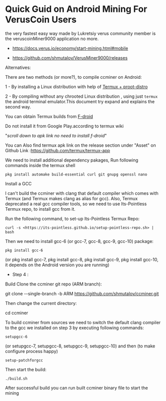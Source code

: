 # Quick Guid on Android Mining For VerusCoin Users

the very fastest easy way made by Lukretsiy verus community member
is the veruscoinMiner9000  application no more.

- <https://docs.verus.io/economy/start-mining.html#mobile>

- <https://github.com/shmutalov/VerusMiner9000/releases>

Alternatives:

There are two methods (or more?), to compile ccminer on Android:

1 - By installing a Linux distribution with help of [Termux + proot-distro](https://medium.com/veruscoin/mining-veruscoin-on-smartphone-208dbb06905f)

2 - By compiling without any chrooted Linux distribution , using just `termux` the android terminal emulator.This document try expand and explains the second way.

You can obtain Termux builds from [F-droid](https://f-droid.org/packages/com.termux/)

Do not install it from Google Play.according to termux wiki

"_scroll down to apk link no need to install f-droid_"

You can Also find termux apk link on the release section under "Asset"  on Github Link  :<https://github.com/termux/termux-app>

We need to install additional dependency pakages,
Run following commands inside the termux shell

```pkg install automake build-essential curl git gnupg openssl nano```

Install a GCC

I can't build the ccminer with clang that default compiler which comes with Termux (and Termux makes clang as alias for gcc). Also,
Termux deprecated a real gcc compiler tools,
so we need to use Its-Pointless Termux repo, to install gcc from it.

Run the following command, to set-up Its-Pointless Termux Repo:

```curl -s <https://its-pointless.github.io/setup-pointless-repo.sh> | bash```

Then we need to install gcc-6 (or gcc-7, gcc-8, gcc-9, gcc-10) package:

```pkg install gcc-6```

(or pkg install gcc-7, pkg install gcc-8, pkg install gcc-9, pkg install gcc-10, it depends on the Android version you are running)

- Step 4 :

Build Clone the ccminer git repo (ARM branch):

git clone --single-branch -b ARM <https://github.com/shmutalov/ccminer.git>

Then change the current directory:

cd ccminer

To build ccminer from sources we need to switch the default clang compiler to the gcc we installed on step 3 by
executing following commands:

```setupgcc-6```

(or setupgcc-7, setupgcc-8, setupgcc-9, setupgcc-10)
and then (to make configure process happy)

```setup-patchforgcc```

Then start the build:

```./build.sh```

After successful build you can run built ccminer binary file to start the mining

